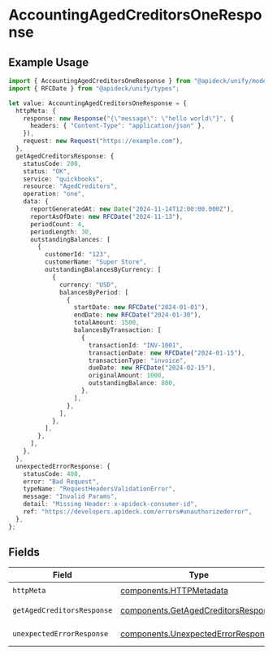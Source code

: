 # AccountingAgedCreditorsOneResponse

## Example Usage

```typescript
import { AccountingAgedCreditorsOneResponse } from "@apideck/unify/models/operations";
import { RFCDate } from "@apideck/unify/types";

let value: AccountingAgedCreditorsOneResponse = {
  httpMeta: {
    response: new Response("{\"message\": \"hello world\"}", {
      headers: { "Content-Type": "application/json" },
    }),
    request: new Request("https://example.com"),
  },
  getAgedCreditorsResponse: {
    statusCode: 200,
    status: "OK",
    service: "quickbooks",
    resource: "AgedCreditors",
    operation: "one",
    data: {
      reportGeneratedAt: new Date("2024-11-14T12:00:00.000Z"),
      reportAsOfDate: new RFCDate("2024-11-13"),
      periodCount: 4,
      periodLength: 30,
      outstandingBalances: [
        {
          customerId: "123",
          customerName: "Super Store",
          outstandingBalancesByCurrency: [
            {
              currency: "USD",
              balancesByPeriod: [
                {
                  startDate: new RFCDate("2024-01-01"),
                  endDate: new RFCDate("2024-01-30"),
                  totalAmount: 1500,
                  balancesByTransaction: [
                    {
                      transactionId: "INV-1001",
                      transactionDate: new RFCDate("2024-01-15"),
                      transactionType: "invoice",
                      dueDate: new RFCDate("2024-02-15"),
                      originalAmount: 1000,
                      outstandingBalance: 800,
                    },
                  ],
                },
              ],
            },
          ],
        },
      ],
    },
  },
  unexpectedErrorResponse: {
    statusCode: 400,
    error: "Bad Request",
    typeName: "RequestHeadersValidationError",
    message: "Invalid Params",
    detail: "Missing Header: x-apideck-consumer-id",
    ref: "https://developers.apideck.com/errors#unauthorizederror",
  },
};
```

## Fields

| Field                                                                                      | Type                                                                                       | Required                                                                                   | Description                                                                                |
| ------------------------------------------------------------------------------------------ | ------------------------------------------------------------------------------------------ | ------------------------------------------------------------------------------------------ | ------------------------------------------------------------------------------------------ |
| `httpMeta`                                                                                 | [components.HTTPMetadata](../../models/components/httpmetadata.md)                         | :heavy_check_mark:                                                                         | N/A                                                                                        |
| `getAgedCreditorsResponse`                                                                 | [components.GetAgedCreditorsResponse](../../models/components/getagedcreditorsresponse.md) | :heavy_minus_sign:                                                                         | Aged Creditors                                                                             |
| `unexpectedErrorResponse`                                                                  | [components.UnexpectedErrorResponse](../../models/components/unexpectederrorresponse.md)   | :heavy_minus_sign:                                                                         | Unexpected error                                                                           |